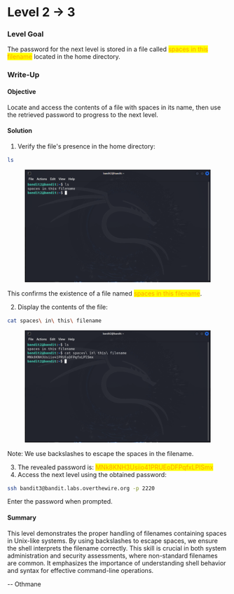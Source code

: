 # Level 2 → 3

### Level Goal

The password for the next level is stored in a file called <mark style="color:orange;">spaces in this filename</mark> located in the home directory.



### Write-Up

#### Objective

Locate and access the contents of a file with spaces in its name, then use the retrieved password to progress to the next level.



#### Solution

1. Verify the file's presence in the home directory:

```sh
ls
```

<figure><img src="../../../.gitbook/assets/image (4).png" alt="ls"><figcaption></figcaption></figure>

This confirms the existence of a file named <mark style="color:orange;">spaces in this filename</mark>.

2. Display the contents of the file:

```sh
cat spaces\ in\ this\ filename
```

<figure><img src="../../../.gitbook/assets/image (1) (1).png" alt="cat spaces\ in\ this\ filename"><figcaption></figcaption></figure>

Note: We use backslashes to escape the spaces in the filename.

3. The revealed password is: <mark style="color:orange;">MNk8KNH3Usiio41PRUEoDFPqfxLPlSmx</mark>
4. Access the next level using the obtained password:

```sh
ssh bandit3@bandit.labs.overthewire.org -p 2220
```

Enter the password when prompted.



#### Summary

This level demonstrates the proper handling of filenames containing spaces in Unix-like systems. By using backslashes to escape spaces, we ensure the shell interprets the filename correctly. This skill is crucial in both system administration and security assessments, where non-standard filenames are common. It emphasizes the importance of understanding shell behavior and syntax for effective command-line operations.



\-- Othmane



